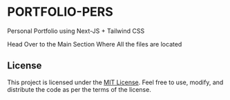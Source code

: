 # PORTFOLIO-PERS
 Personal Portfolio using Next-JS + Tailwind CSS

 Head Over to the Main Section Where All the files are located
 
## License

This project is licensed under the [MIT License](https://opensource.org/licenses/MIT). Feel free to use, modify, and distribute the code as per the terms of the license.
